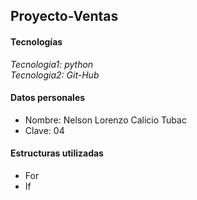 ## Proyecto-Ventas
#### Tecnologías
*Tecnologia1: _python_*<br>
*Tecnologia2: _Git-Hub_*
#### Datos personales
+ Nombre: Nelson Lorenzo Calicio Tubac<br>
+ Clave: 04
#### Estructuras utilizadas
- For
- If